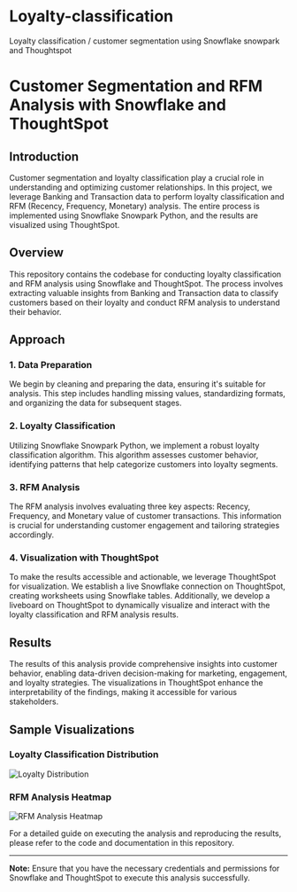 # Loyalty-classification
Loyalty classification / customer segmentation using Snowflake snowpark and Thoughtspot

# Customer Segmentation and RFM Analysis with Snowflake and ThoughtSpot

## Introduction

Customer segmentation and loyalty classification play a crucial role in understanding and optimizing customer relationships. In this project, we leverage Banking and Transaction data to perform loyalty classification and RFM (Recency, Frequency, Monetary) analysis. The entire process is implemented using Snowflake Snowpark Python, and the results are visualized using ThoughtSpot.

## Overview

This repository contains the codebase for conducting loyalty classification and RFM analysis using Snowflake and ThoughtSpot. The process involves extracting valuable insights from Banking and Transaction data to classify customers based on their loyalty and conduct RFM analysis to understand their behavior.

## Approach

### 1. Data Preparation

We begin by cleaning and preparing the data, ensuring it's suitable for analysis. This step includes handling missing values, standardizing formats, and organizing the data for subsequent stages.

### 2. Loyalty Classification

Utilizing Snowflake Snowpark Python, we implement a robust loyalty classification algorithm. This algorithm assesses customer behavior, identifying patterns that help categorize customers into loyalty segments.

### 3. RFM Analysis

The RFM analysis involves evaluating three key aspects: Recency, Frequency, and Monetary value of customer transactions. This information is crucial for understanding customer engagement and tailoring strategies accordingly.

### 4. Visualization with ThoughtSpot

To make the results accessible and actionable, we leverage ThoughtSpot for visualization. We establish a live Snowflake connection on ThoughtSpot, creating worksheets using Snowflake tables. Additionally, we develop a liveboard on ThoughtSpot to dynamically visualize and interact with the loyalty classification and RFM analysis results.

## Results

The results of this analysis provide comprehensive insights into customer behavior, enabling data-driven decision-making for marketing, engagement, and loyalty strategies. The visualizations in ThoughtSpot enhance the interpretability of the findings, making it accessible for various stakeholders.

## Sample Visualizations

### Loyalty Classification Distribution

![Loyalty Distribution](path/to/loyalty_distribution_chart.png)

### RFM Analysis Heatmap

![RFM Analysis Heatmap](path/to/rfm_analysis_heatmap_chart.png)

For a detailed guide on executing the analysis and reproducing the results, please refer to the code and documentation in this repository.

---

**Note:** Ensure that you have the necessary credentials and permissions for Snowflake and ThoughtSpot to execute this analysis successfully.
